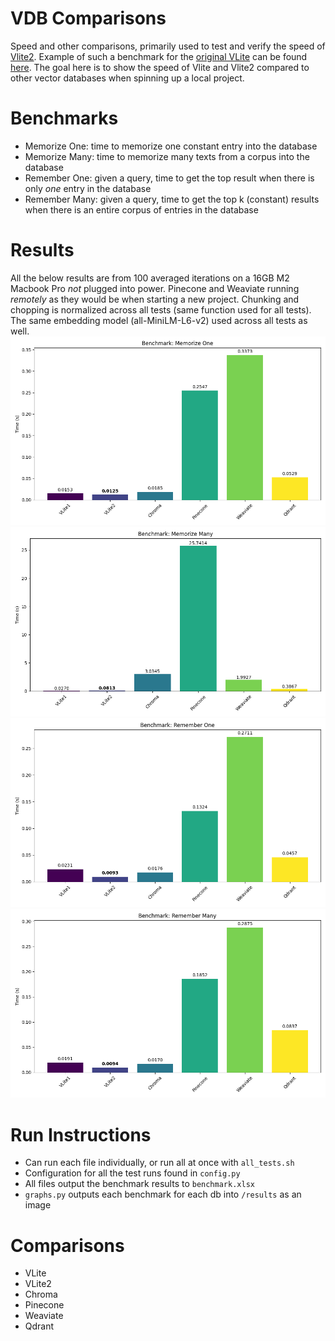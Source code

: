 # VDB Comparisons
Speed and other comparisons, primarily used to test and verify the speed of [Vlite2](https://github.com/raydelvecchio/vlite-v2). Example of such a benchmark for the [original VLite](https://github.com/sdan/vlite) can be found [here](https://github.com/sdan/vlite/blob/master/tests/bench.py). The goal here is to show the speed
of Vlite and Vlite2 compared to other vector databases when spinning up a local project. 

# Benchmarks
* Memorize One: time to memorize one constant entry into the database
* Memorize Many: time to memorize many texts from a corpus into the database
* Remember One: given a query, time to get the top result when there is only *one* entry in the database
* Remember Many: given a query, time to get the top k (constant) results when there is an entire corpus of entries in the database

# Results
All the below results are from 100 averaged iterations on a 16GB M2 Macbook Pro *not* plugged into power. Pinecone and Weaviate running *remotely* as 
they would be when starting a new project. Chunking and chopping is normalized across all tests (same function used for all tests). The same embedding model
(all-MiniLM-L6-v2) used across all tests as well.
![Memorize One](./results/benchmark_1_Memorize%20One.png)
![Memorize Many](./results/benchmark_3_Memorize%20Many.png)
![Remember One](./results/benchmark_2_Remember%20One.png)
![Remember Many](./results/benchmark_4_Remember%20Many.png)

# Run Instructions
* Can run each file individually, or run all at once with `all_tests.sh`
* Configuration for all the test runs found in `config.py`
* All files output the benchmark results to `benchmark.xlsx`
* `graphs.py` outputs each benchmark for each db into `/results` as an image

# Comparisons
* VLite
* VLite2
* Chroma
* Pinecone
* Weaviate
* Qdrant
